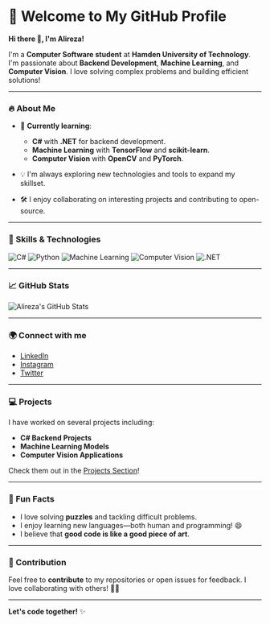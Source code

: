 # 🚀 Welcome to My GitHub Profile

**Hi there 👋, I'm Alireza!**

I'm a **Computer Software student** at **Hamden University of Technology**. I'm passionate about **Backend Development**, **Machine Learning**, and **Computer Vision**. I love solving complex problems and building efficient solutions!

---

### 🔥 About Me

- 🌱 **Currently learning**:
  - **C#** with **.NET** for backend development.
  - **Machine Learning** with **TensorFlow** and **scikit-learn**.
  - **Computer Vision** with **OpenCV** and **PyTorch**.

- 💡 I'm always exploring new technologies and tools to expand my skillset.

- 🛠️ I enjoy collaborating on interesting projects and contributing to open-source.

---

### 🧠 Skills & Technologies

![C#](https://img.shields.io/badge/-C%23-9b59b6?style=flat&logo=c-sharp&logoColor=fff)
![Python](https://img.shields.io/badge/-Python-3776AB?style=flat&logo=python&logoColor=fff)
![Machine Learning](https://img.shields.io/badge/-Machine%20Learning-F39C12?style=flat&logo=tensorflow&logoColor=fff)
![Computer Vision](https://img.shields.io/badge/-Computer%20Vision-2980b9?style=flat&logo=opencv&logoColor=fff)
![.NET](https://img.shields.io/badge/-.NET-512BD4?style=flat&logo=.net&logoColor=fff)

---

### 📈 GitHub Stats

![Alireza's GitHub Stats](https://github-readme-stats.vercel.app/api?username=Alireza-R-9&show_icons=true&hide_title=true&count_private=true&hide=prs&theme=radical)

---

### 🌍 Connect with me

- [LinkedIn](https://www.linkedin.com/in/alireza/)
- [Instagram](https://www.instagram.com/alireza/)
- [Twitter](https://twitter.com/alireza)

---

### 💻 Projects

I have worked on several projects including:

- **C# Backend Projects**
- **Machine Learning Models**
- **Computer Vision Applications**

Check them out in the [Projects Section](https://github.com/Alireza-R-9/MyProjects)!

---

### 🎯 Fun Facts

- I love solving **puzzles** and tackling difficult problems.
- I enjoy learning new languages—both human and programming! 😄
- I believe that **good code is like a good piece of art**.

---

### 🌟 Contribution

Feel free to **contribute** to my repositories or open issues for feedback. I love collaborating with others! 👨‍💻

---

**Let's code together!** ✨
